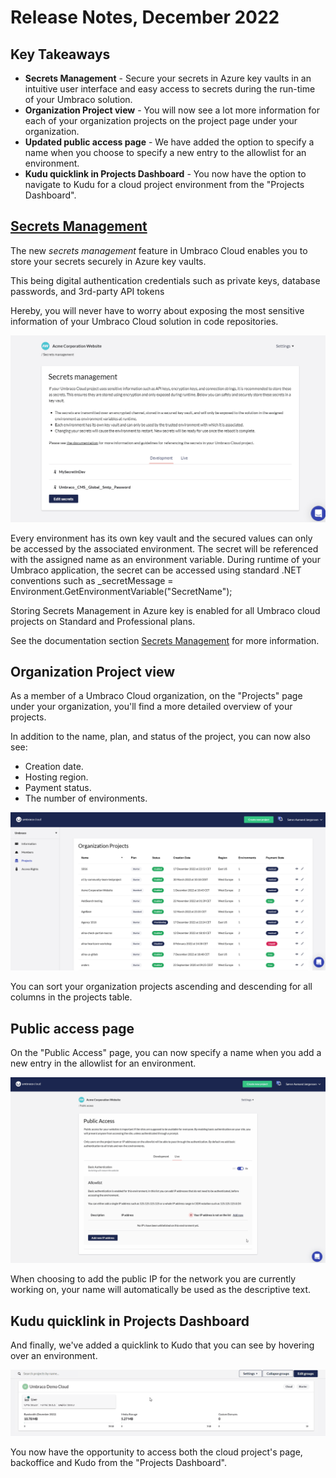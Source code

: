 # Release Notes, December 2022

## Key Takeaways

* **Secrets Management** - Secure your secrets in Azure key vaults in an intuitive user interface and easy access to secrets during the run-time of your Umbraco solution.
* **Organization Project view** - You will now see a lot more information for each of your organization projects on the project page under your organization.
* **Updated public access page** - We have added the option to specify a name when you choose to specify a new entry to the allowlist for an environment.
* **Kudu quicklink in Projects Dashboard** - You now have the option to navigate to Kudu for a cloud project environment from the "Projects Dashboard".

## [Secrets Management](../set-up/project-settings/secrets-management.md)

The new _secrets management_ feature in Umbraco Cloud enables you to store your secrets securely in Azure key vaults.

This being digital authentication credentials such as private keys, database passwords, and 3rd-party API tokens

Hereby, you will never have to worry about exposing the most sensitive information of your Umbraco Cloud solution in code repositories.

![SecretsManagementExample](images/SecretsManagementExample2.gif)

Every environment has its own key vault and the secured values can only be accessed by the associated environment. The secret will be referenced with the assigned name as an environment variable. During runtime of your Umbraco application, the secret can be accessed using standard .NET conventions such as \_secretMessage = Environment.GetEnvironmentVariable("SecretName");

Storing Secrets Management in Azure key is enabled for all Umbraco cloud projects on Standard and Professional plans.

See the documentation section [Secrets Management](https://docs.umbraco.com/umbraco-cloud/set-up/project-settings/secrets-management) for more information.

## Organization Project view

As a member of a Umbraco Cloud organization, on the "Projects" page under your organization, you'll find a more detailed overview of your projects.

In addition to the name, plan, and status of the project, you can now also see:

* Creation date.
* Hosting region.
* Payment status.
* The number of environments.

![ProjectsDashboardHoverEnvironment](images/OrganizationProjects.png)

You can sort your organization projects ascending and descending for all columns in the projects table.

## Public access page

On the "Public Access" page, you can now specify a name when you add a new entry in the allowlist for an environment.

&#x20;![PublicAccessV2](images/PublicAccessV2.gif)&#x20;

When choosing to add the public IP for the network you are currently working on, your name will automatically be used as the descriptive text.

## Kudu quicklink in Projects Dashboard

And finally, we've added a quicklink to Kudo that you can see by hovering over an environment.&#x20;

![Kudu](images/Kudu.gif)&#x20;

You now have the opportunity to access both the cloud project's page, backoffice and Kudo from the "Projects Dashboard".
